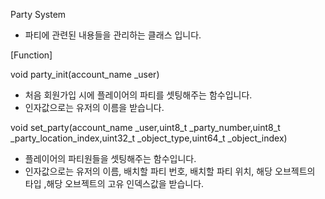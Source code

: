 Party System
- 파티에 관련된 내용들을 관리하는 클래스 입니다. 



[Function]

void party_init(account_name _user)

- 처음 회원가입 시에 플레이어의 파티를 셋팅해주는 함수입니다.
- 인자값으로는 유저의 이름을 받습니다.



void set_party(account_name _user,uint8_t _party_number,uint8_t _party_location_index,uint32_t _object_type,uint64_t _object_index)

- 플레이어의 파티원들을 셋팅해주는 함수입니다.
- 인자값으로는 유저의 이름, 배치할 파티 번호, 배치할 파티 위치, 해당 오브젝트의 타입 ,해당 오브젝트의 고유 인덱스값을 받습니다.


